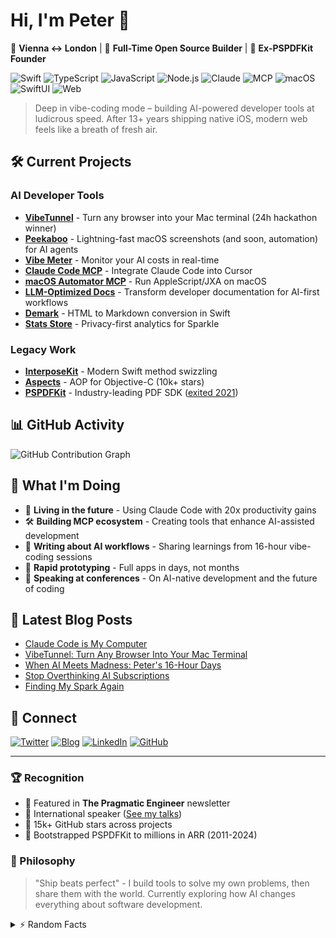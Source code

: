# Hi, I'm Peter 👋

📍 **Vienna ↔ London** | 🤖 **Full-Time Open Source Builder** | 🚀 **Ex-PSPDFKit Founder**

![Swift](https://img.shields.io/badge/-Swift-FA7343?style=flat-square&logo=swift&logoColor=white)
![TypeScript](https://img.shields.io/badge/-TypeScript-3178C6?style=flat-square&logo=typescript&logoColor=white)
![JavaScript](https://img.shields.io/badge/-JavaScript-F7DF1E?style=flat-square&logo=javascript&logoColor=black)
![Node.js](https://img.shields.io/badge/-Node.js-339933?style=flat-square&logo=node.js&logoColor=white)
![Claude](https://img.shields.io/badge/-Claude-000000?style=flat-square&logo=anthropic&logoColor=white)
![MCP](https://img.shields.io/badge/-MCP-FF6B6B?style=flat-square&logo=protocol&logoColor=white)
![macOS](https://img.shields.io/badge/-macOS-000000?style=flat-square&logo=apple&logoColor=white)
![SwiftUI](https://img.shields.io/badge/-SwiftUI-0062D3?style=flat-square&logo=swift&logoColor=white)
![Web](https://img.shields.io/badge/-Web-4285F4?style=flat-square&logo=google-chrome&logoColor=white)

> Deep in vibe-coding mode – building AI-powered developer tools at ludicrous speed. After 13+ years shipping native iOS, modern web feels like a breath of fresh air.

## 🛠️ Current Projects

### AI Developer Tools
- **[VibeTunnel](https://github.com/amantus-ai/vibetunnel)** - Turn any browser into your Mac terminal (24h hackathon winner)
- **[Peekaboo](https://github.com/steipete/peekaboo-mcp)** - Lightning-fast macOS screenshots (and soon, automation) for AI agents
- **[Vibe Meter](https://github.com/steipete/vibe-meter)** - Monitor your AI costs in real-time
- **[Claude Code MCP](https://github.com/steipete/claude-code-mcp)** - Integrate Claude Code into Cursor
- **[macOS Automator MCP](https://github.com/steipete/macos-automator-mcp)** - Run AppleScript/JXA on macOS
- **[LLM-Optimized Docs](https://steipete.me/posts/2025/llm-codes-transform-developer-docs)** - Transform developer documentation for AI-first workflows
- **[Demark](https://github.com/steipete/demark)** - HTML to Markdown conversion in Swift
- **[Stats Store](https://github.com/steipete/stats-store)** - Privacy-first analytics for Sparkle

### Legacy Work
- **[InterposeKit](https://github.com/steipete/InterposeKit)** - Modern Swift method swizzling
- **[Aspects](https://github.com/steipete/Aspects)** - AOP for Objective-C (10k+ stars)
- **[PSPDFKit](https://pspdfkit.com)** - Industry-leading PDF SDK ([exited 2021](https://techcrunch.com/2021/10/01/pspdfkit-raises-116m-its-first-outside-money-now-nearly-1b-people-use-apps-powered-by-its-collaboration-signing-and-markup-tools/))


## 📊 GitHub Activity

![GitHub Contribution Graph](https://ghchart.rshah.org/steipete)

## 🎯 What I'm Doing

- 🤖 **Living in the future** - Using Claude Code with 20x productivity gains
- 🛠️ **Building MCP ecosystem** - Creating tools that enhance AI-assisted development
- 📝 **Writing about AI workflows** - Sharing learnings from 16-hour vibe-coding sessions
- 🚀 **Rapid prototyping** - Full apps in days, not months
- 🎤 **Speaking at conferences** - On AI-native development and the future of coding

## 📝 Latest Blog Posts

<!-- BLOG-POST-LIST:START -->
- [Claude Code is My Computer](https://steipete.me/posts/2025/claude-code-is-my-computer)
- [VibeTunnel: Turn Any Browser Into Your Mac Terminal](https://steipete.me/posts/2025/vibetunnel)
- [When AI Meets Madness: Peter's 16-Hour Days](https://steipete.me/posts/2025/when-ai-meets-madness-peters-16-hour-days)
- [Stop Overthinking AI Subscriptions](https://steipete.me/posts/2025/stop-overthinking-ai-subscriptions)
- [Finding My Spark Again](https://steipete.me/posts/2025/finding-my-spark-again)
<!-- BLOG-POST-LIST:END -->

## 🤝 Connect

[![Twitter](https://img.shields.io/badge/-@steipete-1DA1F2?style=flat-square&logo=twitter&logoColor=white)](https://twitter.com/steipete)
[![Blog](https://img.shields.io/badge/-steipete.me-FF5722?style=flat-square&logo=hugo&logoColor=white)](https://steipete.me)
[![LinkedIn](https://img.shields.io/badge/-Peter_Steinberger-0077B5?style=flat-square&logo=linkedin&logoColor=white)](https://www.linkedin.com/in/steipete)
[![GitHub](https://img.shields.io/badge/-Follow-181717?style=flat-square&logo=github&logoColor=white)](https://github.com/steipete)

---

### 🏆 Recognition

- 📰 Featured in **The Pragmatic Engineer** newsletter
- 🎤 International speaker ([See my talks](https://github.com/steipete/speaking))
- 🌟 15k+ GitHub stars across projects
- 🚀 Bootstrapped PSPDFKit to millions in ARR (2011-2024)

### 💭 Philosophy

> "Ship beats perfect" - I build tools to solve my own problems, then share them with the world. Currently exploring how AI changes everything about software development.

<details>
<summary>⚡ Random Facts</summary>

- 🎰 Treat AI agents as "slot machines for programmers"
- 🖥️ Run 3-6 Claude instances concurrently
- ☕ Powered by Vienna coffee culture
- 💪 Gym enthusiast (when not coding)
- 🏳️‍🌈 Coaches LGBTQ+ folks at [Out In Tech](https://outintech.com/)

</details>